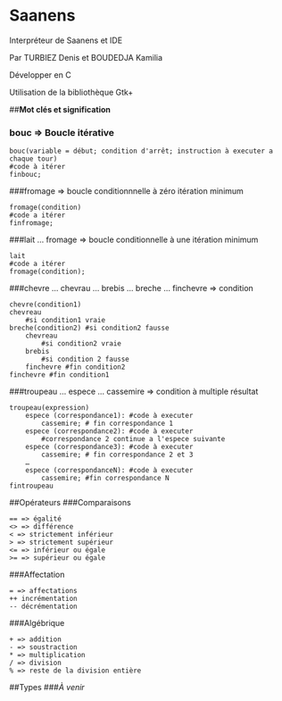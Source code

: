 Saanens
=
Interpréteur de Saanens et IDE

Par TURBIEZ Denis et BOUDEDJA Kamilia

Développer en C

Utilisation de la bibliothèque Gtk+

##**Mot clés et signification**

### bouc => Boucle itérative
```
bouc(variable = début; condition d'arrêt; instruction à executer a chaque tour)
#code à itérer
finbouc;
```

###fromage => boucle conditionnnelle à zéro itération minimum
```
fromage(condition)
#code a itérer
finfromage;
```

###lait … fromage => boucle conditionnelle à une itération minimum
```
lait
#code a itérer
fromage(condition);
```

###chevre … chevrau … brebis … breche … finchevre => condition
```
chevre(condition1)
chevreau
    #si condition1 vraie
breche(condition2) #si condition2 fausse
    chevreau
        #si condition2 vraie
    brebis
        #si condition 2 fausse
    finchevre #fin condition2
finchevre #fin condition1
```

###troupeau … espece … cassemire => condition à multiple résultat
```
troupeau(expression)
    espece (correspondance1): #code à executer 
        cassemire; # fin correspondance 1
    espece (correspondance2): #code à executer
        #correspondance 2 continue a l'espece suivante 
    espece (correspondance3): #code à executer 
        cassemire; # fin correspondance 2 et 3
    …
    espece (correspondanceN): #code à executer
        cassemire; #fin correspondance N 
fintroupeau
```

##Opérateurs
###Comparaisons
```
== => égalité
<> => différence
< => strictement inférieur
> => strictement supérieur
<= => inférieur ou égale
>= => supérieur ou égale
```
###Affectation
```
= => affectations
++ incrémentation
-- décrémentation
```
###Algébrique
```
+ => addition
- => soustraction
* => multiplication
/ => division
% => reste de la division entière
```

##Types
###*À venir*